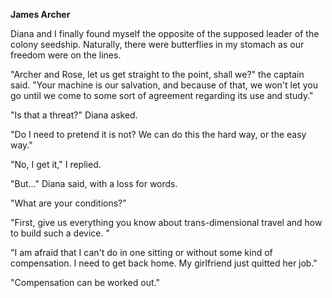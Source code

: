 **James Archer**

Diana and I finally found myself the opposite of the supposed leader of the colony seedship. Naturally, there were butterflies in my stomach as our freedom were on the lines.

"Archer and Rose, let us get straight to the point, shall we?" the captain said. "Your machine is our salvation, and because of that, we won't let you go until we come to some sort of agreement regarding its use and study."

"Is that a threat?" Diana asked.

"Do I need to pretend it is not? We can do this the hard way, or the easy way."

"No, I get it," I replied.

"But..." Diana said, with a loss for words.

"What are your conditions?"

"First, give us everything you know about trans-dimensional travel and how to build such a device. "

"I am afraid that I can't do in one sitting or without some kind of compensation. I need to get back home. My girlfriend just quitted her job."

"Compensation can be worked out."
